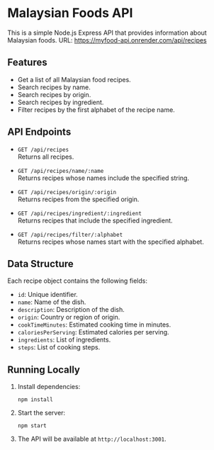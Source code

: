 # Malaysian Foods API

This is a simple Node.js Express API that provides information about Malaysian foods.
URL: https://myfood-api.onrender.com/api/recipes

## Features

- Get a list of all Malaysian food recipes.
- Search recipes by name.
- Search recipes by origin.
- Search recipes by ingredient.
- Filter recipes by the first alphabet of the recipe name.

## API Endpoints

- `GET /api/recipes`  
  Returns all recipes.

- `GET /api/recipes/name/:name`  
  Returns recipes whose names include the specified string.

- `GET /api/recipes/origin/:origin`  
  Returns recipes from the specified origin.

- `GET /api/recipes/ingredient/:ingredient`  
  Returns recipes that include the specified ingredient.

- `GET /api/recipes/filter/:alphabet`  
  Returns recipes whose names start with the specified alphabet.

## Data Structure

Each recipe object contains the following fields:

- `id`: Unique identifier.
- `name`: Name of the dish.
- `description`: Description of the dish.
- `origin`: Country or region of origin.
- `cookTimeMinutes`: Estimated cooking time in minutes.
- `caloriesPerServing`: Estimated calories per serving.
- `ingredients`: List of ingredients.
- `steps`: List of cooking steps.

## Running Locally

1. Install dependencies:

   ```
   npm install
   ```

2. Start the server:

   ```
   npm start
   ```

3. The API will be available at `http://localhost:3001`.
